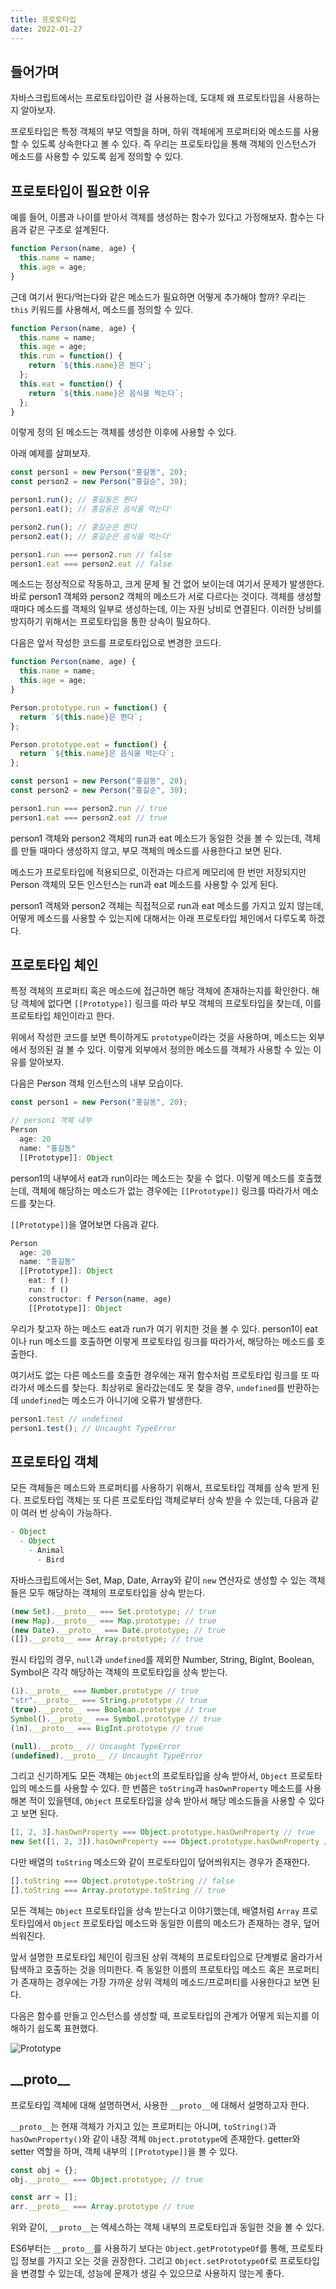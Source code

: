 ```yaml
---
title: 프로토타입
date: 2022-01-27
---
```


## 들어가며

자바스크립트에서는 프로토타입이란 걸 사용하는데, 도대체 왜 프로토타입을 사용하는지 알아보자.

프로토타입은 특정 객체의 부모 역할을 하며, 하위 객체에게 프로퍼티와 메소드를 사용할 수 있도록 상속한다고 볼 수 있다.
즉 우리는 프로토타입을 통해 객체의 인스턴스가 메소드를 사용할 수 있도록 쉽게 정의할 수 있다.

## 프로토타입이 필요한 이유

예를 들어, 이름과 나이를 받아서 객체를 생성하는 함수가 있다고 가정해보자.
함수는 다음과 같은 구조로 설계된다.

```javascript
function Person(name, age) {
  this.name = name;
  this.age = age;
}
```

근데 여기서 뛴다/먹는다와 같은 메소드가 필요하면 어떻게 추가해야 할까? 
우리는 `this` 키워드를 사용해서, 메소드를 정의할 수 있다.

```javascript
function Person(name, age) {
  this.name = name;
  this.age = age;
  this.run = function() {
    return `${this.name}은 뛴다`;
  };
  this.eat = function() {
    return `${this.name}은 음식을 먹는다`;
  };
}
```

이렇게 정의 된 메소드는 객체를 생성한 이후에 사용할 수 있다.

아래 예제를 살펴보자.

```javascript
const person1 = new Person("홍길동", 20);
const person2 = new Person("홍길순", 30);

person1.run(); // 홍길동은 뛴다
person1.eat(); // 홍길동은 음식을 먹는다'

person2.run(); // 홍길순은 뛴다
person2.eat(); // 홍길순은 음식을 먹는다'

person1.run === person2.run // false
person1.eat === person2.eat // false
```

메소드는 정상적으로 작동하고, 크게 문제 될 건 없어 보이는데 여기서 문제가 발생한다.
바로 person1 객체와 person2 객체의 메소드가 서로 다르다는 것이다.
객체를 생성할 때마다 메소드를 객체의 일부로 생성하는데, 이는 자원 낭비로 연결된다.
이러한 낭비를 방지하기 위해서는 프로토타입을 통한 상속이 필요하다.

다음은 앞서 작성한 코드를 프로토타입으로 변경한 코드다.

```javascript
function Person(name, age) {
  this.name = name;
  this.age = age;
}

Person.prototype.run = function() {
  return `${this.name}은 뛴다`;
};

Person.prototype.eat = function() {
  return `${this.name}은 음식을 먹는다`;
};

const person1 = new Person("홍길동", 20);
const person2 = new Person("홍길순", 30);

person1.run === person2.run // true
person1.eat === person2.eat // true
```

person1 객체와 person2 객체의 run과 eat 메소드가 동일한 것을 볼 수 있는데,
객체를 만들 때마다 생성하지 않고, 부모 객체의 메소드를 사용한다고 보면 된다.

메소드가 프로토타입에 적용되므로, 이전과는 다르게 메모리에 한 번만 저장되지만 Person 객체의 모든 인스턴스는 run과 eat 메소드를 사용할 수 있게 된다.

person1 객체와 person2 객체는 직접적으로 run과 eat 메소드를 가지고 있지 않는데,
어떻게 메소드를 사용할 수 있는지에 대해서는 아래 프로토타입 체인에서 다루도록 하겠다.

## 프로토타입 체인

특정 객체의 프로퍼티 혹은 메소드에 접근하면 해당 객체에 존재하는지를 확인한다.
해당 객체에 없다면 `[[Prototype]]` 링크를 따라 부모 객체의 프로토타입을 찾는데, 이를 프로토타입 체인이라고 한다.

위에서 작성한 코드를 보면 특이하게도 `prototype`이라는 것을 사용하며, 메소드는 외부에서 정의된 걸 볼 수 있다.
이렇게 외부에서 정의한 메소드를 객체가 사용할 수 있는 이유를 알아보자.

다음은 Person 객체 인스턴스의 내부 모습이다.

```javascript
const person1 = new Person("홍길동", 20);

// person1 객체 내부
Person
  age: 20
  name: "홍길동"
  [[Prototype]]: Object
```

person1의 내부에서 eat과 run이라는 메소드는 찾을 수 없다.
이렇게 메소드를 호출했는데, 객체에 해당하는 메소드가 없는 경우에는 `[[Prototype]]` 링크를 따라가서 메소드를 찾는다.

`[[Prototype]]`을 열어보면 다음과 같다.

```javascript
Person
  age: 20
  name: "홍길동"
  [[Prototype]]: Object
    eat: f ()
    run: f ()
    constructor: f Person(name, age)
    [[Prototype]]: Object
```

우리가 찾고자 하는 메소드 eat과 run가 여기 위치한 것을 볼 수 있다.
person1이 eat이나 run 메소드를 호출하면 이렇게 프로토타입 링크를 따라가서, 해당하는 메소드를 호출한다.

여기서도 없는 다른 메소드를 호출한 경우에는 재귀 함수처럼 프로토타입 링크를 또 따라가서 메소드를 찾는다.
최상위로 올라갔는데도 못 찾을 경우, `undefined`를 반환하는데 `undefined`는 메소드가 아니기에 오류가 발생한다.

```javascript
person1.test // undefined
person1.test(); // Uncaught TypeError
```

## 프로토타입 객체

모든 객체들은 메소드와 프로퍼티를 사용하기 위해서, 프로토타입 객체를 상속 받게 된다.
프로토타입 객체는 또 다른 프로토타입 객체로부터 상속 받을 수 있는데, 다음과 같이 여러 번 상속이 가능하다.

```Javascript
- Object
  - Object
    - Animal
      - Bird
```

자바스크립트에서는 Set, Map, Date, Array와 같이 `new` 연산자로 생성할 수 있는 객체들은 모두 해당하는 객체의 프로토타입을 상속 받는다.

```javascript
(new Set).__proto__ === Set.prototype; // true
(new Map).__proto__ === Map.prototype; // true
(new Date).__proto__ === Date.prototype; // true
([]).__proto__ === Array.prototype; // true
```

원시 타입의 경우, `null`과 `undefined`를 제외한 Number, String, BigInt, Boolean, Symbol은 각각 해당하는 객체의 프로토타입을 상속 받는다.

```javascript
(1).__proto__ === Number.prototype // true
"str".__proto__ === String.prototype // true
(true).__proto__ === Boolean.prototype // true
Symbol().__proto__ === Symbol.prototype // true
(1n).__proto__ === BigInt.prototype // true

(null).__proto__ // Uncaught TypeError
(undefined).__proto__ // Uncaught TypeError
```

그리고 신기하게도 모든 객체는 `Object`의 프로토타입을 상속 받아서, `Object` 프로토타입의 메소드를 사용할 수 있다.
한 번쯤은 `toString`과 `hasOwnProperty` 메소드를 사용해본 적이 있을텐데, `Object` 프로토타입을 상속 받아서 해당 메소드들을 사용할 수 있다고 보면 된다.

```javascript
[1, 2, 3].hasOwnProperty === Object.prototype.hasOwnProperty // true
new Set([1, 2, 3]).hasOwnProperty === Object.prototype.hasOwnProperty // true
```

다만 배열의 `toString` 메소드와 같이 프로토타입이 덮어씌워지는 경우가 존재한다.

```javascript
[].toString === Object.prototype.toString // false
[].toString === Array.prototype.toString // true
```

모든 객체는 `Object` 프로토타입을 상속 받는다고 이야기했는데, 배열처럼 `Array` 프로토타입에서 `Object` 프로토타입 메소드와 동일한 이름의 메소드가 존재하는 경우, 덮어씌워진다.

앞서 설명한 프로토타입 체인이 링크된 상위 객체의 프로토타입으로 단계별로 올라가서 탐색하고 호출하는 것을 의미한다.
즉 동일한 이름의 프로토타입 메소드 혹은 프로퍼티가 존재하는 경우에는 가장 가까운 상위 객체의 메소드/프로퍼티를 사용한다고 보면 된다.

다음은 함수를 만들고 인스턴스를 생성할 때, 프로토타입의 관계가 어떻게 되는지를 이해하기 쉽도록 표현했다.

![Prototype](../.vuepress/public/images/prototype.png)

## \_\_proto__

프로토타입 객체에 대해 설명하면서, 사용한 `__proto__`에 대해서 설명하고자 한다.

`__proto__`는 현재 객체가 가지고 있는 프로퍼티는 아니며, `toString()`과 `hasOwnProperty()`와 같이 내장 객체 `Object.prototype`에 존재한다.
getter와 setter 역할을 하며, 객체 내부의 `[[Prototype]]`을 볼 수 있다.

```javascript
const obj = {};
obj.__proto__ === Object.prototype; // true

const arr = [];
arr.__proto__ === Array.prototype // true
```

위와 같이, `__proto__`는 엑세스하는 객체 내부의 프로토타입과 동일한 것을 볼 수 있다.

ES6부터는 `__proto__`를 사용하기 보다는 `Object.getPrototypeOf`를 통해, 프로토타입 정보를 가지고 오는 것을 권장한다.
그리고 `Object.setPrototypeOf`로 프로토타입을 변경할 수 있는데, 성능에 문제가 생길 수 있으므로 사용하지 않는게 좋다.
